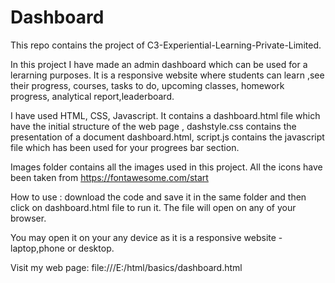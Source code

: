 # Dashboard

This repo contains the project of  C3-Experiential-Learning-Private-Limited.

In this project I have made an admin dashboard which can be used for a lerarning purposes. It is a responsive website where students can learn ,see their progress, courses, tasks to do, upcoming classes, homework progress, analytical report,leaderboard. 

I have used HTML, CSS, Javascript.
It contains a dashboard.html file which have the initial structure of the web page , dashstyle.css contains  the presentation of a document dashboard.html, script.js contains the javascript file which has been used for your progrees bar section.

Images folder contains all the images used in this project.
All the icons have been taken from https://fontawesome.com/start


How to use : download the code and save it in the same folder and then click on dashboard.html file to run it. The file will open on any of your browser. 

You may open it on your any device as it is a responsive website - laptop,phone or desktop.

Visit my web page: file:///E:/html/basics/dashboard.html
